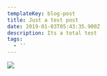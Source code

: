 ```yaml
---
templateKey: blog-post
title: Just a test post
date: 2019-01-03T05:43:35.900Z
description: Its a total test
tags:
  - ''
---
```

![](/img/chemex.jpg)

